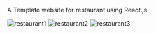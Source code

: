 A Template website for restaurant using React.js.



![restaurant1](https://user-images.githubusercontent.com/97472914/228975608-91c1eb13-5d93-4768-ae2c-95261b6eb1a0.png)
![restaurant2](https://user-images.githubusercontent.com/97472914/228975648-18abfc2e-6f17-4d77-93e2-8cddf7bc0c60.jpg)
![restaurant3](https://user-images.githubusercontent.com/97472914/228975654-2c84b264-5327-4fd7-97be-21564fd3cc88.jpg)
